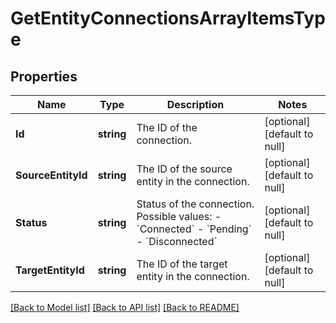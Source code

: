 # GetEntityConnectionsArrayItemsType

## Properties
Name | Type | Description | Notes
------------ | ------------- | ------------- | -------------
**Id** | **string** | The ID of the connection.  | [optional] [default to null]
**SourceEntityId** | **string** | The ID of the source entity in the connection.  | [optional] [default to null]
**Status** | **string** | Status of the connection.   Possible values:  - &#x60;Connected&#x60;  - &#x60;Pending&#x60;  - &#x60;Disconnected&#x60;  | [optional] [default to null]
**TargetEntityId** | **string** | The ID of the target entity in the connection.  | [optional] [default to null]

[[Back to Model list]](../README.md#documentation-for-models) [[Back to API list]](../README.md#documentation-for-api-endpoints) [[Back to README]](../README.md)


